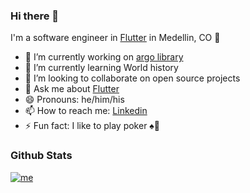 ### Hi there 👋

<!--
**jamescardona11/jamescardona11** is a ✨ _special_ ✨ repository because its `README.md` (this file) appears on your GitHub profile.
-->

I'm a software engineer in [Flutter](https://57blocks.io/) in Medellin, CO 🌆

- 🔭 I’m currently working on [argo library](https://github.com/jamescardona11/argo)
- 🌱 I’m currently learning World history
- 👯 I’m looking to collaborate on open source projects
- 💬 Ask me about [Flutter](https://flutter.dev)
- 😄 Pronouns: he/him/his
- 📫 How to reach me: [Linkedin](https://www.linkedin.com/in/jamescardona11/)
- ⚡ Fun fact: I like to play poker ♠️🙊


[//]: ###OpenSourceProjects

### Github Stats
[![me](https://github-readme-stats.vercel.app/api?username=jamescardona11&count_private=true&theme=default&show_icons=true)](https://github.com/jamescardona11)
